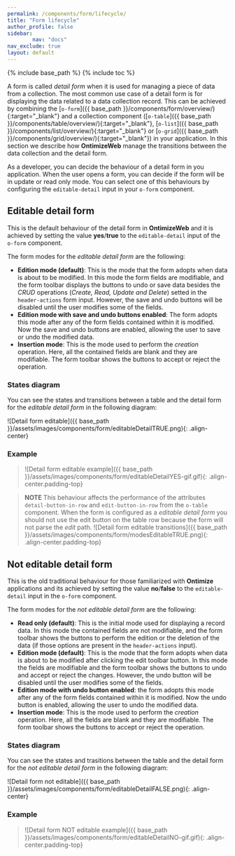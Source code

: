 ```yaml
---
permalink: /components/form/lifecycle/
title: "Form lifecycle"
author_profile: false
sidebar:
        nav: "docs"
nav_exclude: true
layout: default
---
```


{% include base_path %}
{% include toc %}

A form is called *detail form* when it is used for managing a piece of data from a collection. The most common use case of a detail form is for displaying the data related to a data collection record. This can be achieved by combining the [`o-form`]({{ base_path }}/components/form/overview/){:target="_blank"} and a collection component ([`o-table`]({{ base_path }}/components/table/overview/){:target="_blank"}, [`o-list`]({{ base_path }}/components/list/overview/){:target="_blank"} or [`o-grid`]({{ base_path }}/components/grid/overview/){:target="_blank"}) in your application. In this section we describe how **OntimizeWeb** manage the transitions between the data collection and the detail form.

As a developer, you can decide the behaviour of a detail form in you application. When the user opens a form, you can decide if the form will be in update or read only mode. You can select one of this behaviours by configuring the `editable-detail` input in your `o-form` component.

## Editable detail form

This is the default behaviour of the detail form in **OntimizeWeb** and it is achieved by setting the value **yes**/**true** to the `editable-detail` input of the `o-form` component.

The form modes for the *editable detail form* are the following:

* **Edition mode (default)**: This is the mode that the form adopts when data is about to be modified. In this mode the form fields are modifiable, and the form toolbar displays the buttons to undo or save data besides the *CRUD* operations (*Create, Read, Update and Delete*) setted in the `header-actions` form input. However, the save and undo buttons will be disabled until the user modifies some of the fields.
* **Edition mode with save and undo buttons enabled**: The form adopts this mode after any of the form fields contained within it is modified. Now the save and undo buttons are enabled, allowing the user to save or undo the modified data.
* **Insertion mode**: This is the mode used to perform the *creation* operation. Here, all the contained fields are blank and they are modifiable. The form toolbar shows the buttons to accept or reject the operation.

### States diagram

You can see the states and transitions between a table and the detail form for the *editable detail form* in the following diagram:

![Detail form editable]({{ base_path }}/assets/images/components/form/editableDetailTRUE.png){: .align-center}

### Example

>![Detail form editable example]({{ base_path }}/assets/images/components/form/editableDetailYES-gif.gif){: .align-center.padding-top}


>**NOTE** This behaviour affects the performance of the attributes `detail-button-in-row` and `edit-button-in-row` from the `o-table` component. When the form is configured as a *editable detail form* you should not use the edit button on the table row because the form will not parse the *edit* path.
>![Detail form editable transitions]({{ base_path }}/assets/images/components/form/modesEditableTRUE.png){: .align-center.padding-top}

## Not editable detail form

This is the old traditional behaviour for those familiarized with **Ontimize** applications and its achieved by setting the value **no**/**false** to the `editable-detail` input in the `o-form` component.

The form modes for the *not editable detail form* are the following:

* **Read only (default)**: This is the initial mode used for displaying a record data. In this mode the contained fields are not modifiable, and the form toolbar shows the buttons to perform the edition or the deletion of the data (if those options are present in the `header-actions` input).
* **Edition mode (default)**: This is the mode that the form adopts when data is about to be modified after clicking the edit toolbar button. In this mode the fields are modifiable and the form toolbar shows the buttons to undo and accept or reject the changes. However, the undo button will be disabled until the user modifies some of the fields.
* **Edition mode with undo button enabled**: the form adopts this mode after any of the form fields contained within it is modified. Now the undo button is enabled, allowing the user to undo the modified data.
* **Insertion mode**: This is the mode used to perform the *creation* operation. Here, all the fields are blank and they are modifiable. The form toolbar shows the buttons to accept or reject the operation.

### States diagram

You can see the states and trasitions between the table and the detail form for the *not editable detail form* in the following diagram:

![Detail form not editable]({{ base_path }}/assets/images/components/form/editableDetailFALSE.png){: .align-center}

### Example

>![Detail form NOT editable example]({{ base_path }}/assets/images/components/form/editableDetailNO-gif.gif){: .align-center.padding-top}
